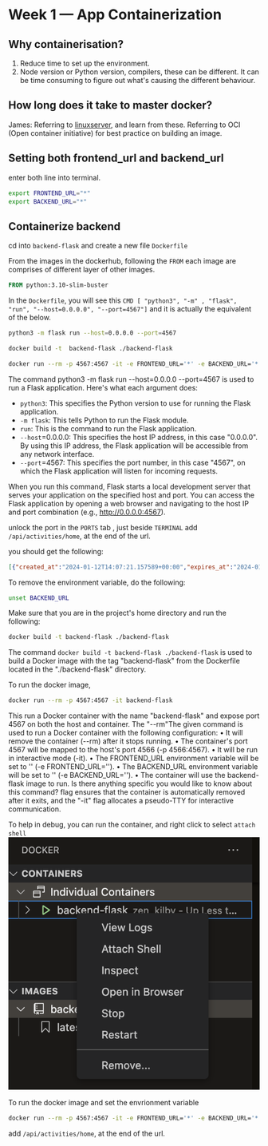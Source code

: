 # Week 1 — App Containerization

## Why containerisation?
1. Reduce time to set up the environment.
2. Node version or Python version, compilers, these can be different. It can be time consuming to figure out what's causing the different behaviour.


## How long does it take to master docker?

James: Referring to [linuxserver](www.linuxserver.io), and learn from these. Referring to OCI (Open container initiative) for best practice on building an image.

## Setting both frontend_url and backend_url
enter both line into terminal.
```bash
export FRONTEND_URL="*"
export BACKEND_URL="*"
```

## Containerize backend

cd into `backend-flask` and create a new file `Dockerfile`

From the images in the dockerhub, following the `FROM` each image are comprises of different layer of other images.
```Dockerfile
FROM python:3.10-slim-buster 
```
In the `Dockerfile`, you will see this `CMD [ "python3", "-m" , "flask", "run", "--host=0.0.0.0", "--port=4567"]` and it is actually the equivalent of the below. 

```bash
python3 -m flask run --host=0.0.0.0 --port=4567
```
```bash
docker build -t  backend-flask ./backend-flask
```
```bash
docker run --rm -p 4567:4567 -it -e FRONTEND_URL='*' -e BACKEND_URL='*' backend-flask
```

The command ﻿python3 -m flask run --host=0.0.0.0 --port=4567 is used to run a Flask application. Here's what each argument does:

- `python3`: This specifies the Python version to use for running the Flask application.
- `-m flask`: This tells Python to run the Flask module.
- `run`: This is the command to run the Flask application.
- `--host`=0.0.0.0: This specifies the host IP address, in this case "0.0.0.0". By using this IP address, the Flask application will be accessible from any network interface.
- `--port`=4567: This specifies the port number, in this case "4567", on which the Flask application will listen for incoming requests.

When you run this command, Flask starts a local development server that serves your application on the specified host and port. You can access the Flask application by opening a web browser and navigating to the host IP and port combination (e.g., http://0.0.0.0:4567).

unlock the port in the `PORTS` tab , just beside `TERMINAL`
add `/api/activities/home`, at the end of the url.

you should get the following:
```json
[{"created_at":"2024-01-12T14:07:21.157589+00:00","expires_at":"2024-01-19T14:07:21.157589+00:00","handle":"Andrew Brown","likes_count":5,"message":"Cloud is fun!","replies":[{"created_at":"2024-01-12T14:07:21.157589+00:00","handle":"Worf","likes_count":0,"message":"This post has no honor!","replies_count":0,"reply_to_activity_uuid":"68f126b0-1ceb-4a33-88be-d90fa7109eee","reposts_count":0,"uuid":"26e12864-1c26-5c3a-9658-97a10f8fea67"}],"replies_count":1,"reposts_count":0,"uuid":"68f126b0-1ceb-4a33-88be-d90fa7109eee"},{"created_at":"2024-01-07T14:07:21.157589+00:00","expires_at":"2024-01-23T14:07:21.157589+00:00","handle":"Worf","likes":0,"message":"I am out of prune juice","replies":[],"uuid":"66e12864-8c26-4c3a-9658-95a10f8fea67"},{"created_at":"2024-01-14T13:07:21.157589+00:00","expires_at":"2024-01-15T02:07:21.157589+00:00","handle":"Garek","likes":0,"message":"My dear doctor, I am just simple tailor","replies":[],"uuid":"248959df-3079-4947-b847-9e0892d1bab4"}]
```

To remove the environment variable, do the following:
```bash
unset BACKEND_URL
```
Make sure that you are in the project's home directory and run the following: 

```bash
docker build -t backend-flask ./backend-flask
```

The command `docker build -t backend-flask ./backend-flask` is used to build a Docker image with the tag "backend-flask" from the Dockerfile located in the "./backend-flask" directory.

To run the docker image, 
```bash
docker run --rm -p 4567:4567 -it backend-flask
```
This run a Docker container with the name "backend-flask" and expose port 4567 on both the host and container. The "--rm"The given command is used to run a Docker container with the following configuration:
	•	It will remove the container (--rm) after it stops running.
	•	The container's port 4567 will be mapped to the host's port 4566 (-p 4566:4567).
	•	It will be run in interactive mode (-it).
	•	The FRONTEND_URL environment variable will be set to '' (-e FRONTEND_URL='').
	•	The BACKEND_URL environment variable will be set to '' (-e BACKEND_URL='').
	•	The container will use the backend-flask image to run.
Is there anything specific you would like to know about this command? flag ensures that the container is automatically removed after it exits, and the "-it" flag allocates a pseudo-TTY for interactive communication.

To help in debug, you can run the container, and right click to select `attach shell`
![Attach Shell in Docker](assets/week1/docker-attach-shell.png)

To run the docker image and set the envrionment variable
```bash
docker run --rm -p 4567:4567 -it -e FRONTEND_URL='*' -e BACKEND_URL='*' backend-flask
```
add `/api/activities/home`, at the end of the url.

